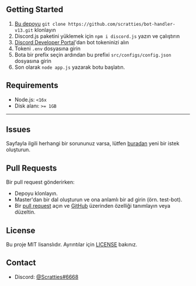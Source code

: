 ## Getting Started
1. [Bu depoyu](https://github.com/scratties/bot-handler-v13) `git clone https://github.com/scratties/bot-handler-v13.git` klonlayın
2. Discord.js paketini yüklemek için `npm i discord.js` yazın ve çalıştırın
3. [Discord Developer Portal](https://discord.com/developers/applications)'dan bot tokeninizi alın
4. Tokeni `.env` dosyasına girin
5. Bota bir prefix seçin ardından bu prefixi `src/configs/config.json` dosyasına girin
6. Son olarak `node app.js` yazarak botu başlatın.

## Requirements
 - Node.js: `<16x`
 - Disk alanı: `>= 1GB`

---

## Issues
Sayfayla ilgili herhangi bir sorununuz varsa, lütfen [buradan](https://github.com/scratties/bot-handler-v13/issues) yeni bir istek oluşturun.

## Pull Requests
Bir pull request gönderirken:
- Depoyu klonlayın.
- Master'dan bir dal oluşturun ve ona anlamlı bir ad girin (örn. test-bot).
- Bir [pull request](https://github.com/scratties/bot-handler-v13/pulls) açın ve [GitHub](https://github.com) üzerinden özelliği tanımlayın veya düzeltin.

## License
Bu proje MIT lisanslıdır. Ayrıntılar için [LICENSE](https://github.com/scratties/bot-handler-v13/blob/main/LICENSE) bakınız.

## Contact
- Discord: [@Scratties#6668](https://discord.com/users/569827930440466432)

